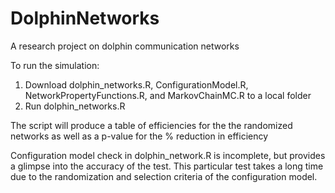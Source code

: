 # DolphinNetworks
A research project on dolphin communication networks

To run the simulation:
1. Download dolphin_networks.R, ConfigurationModel.R, NetworkPropertyFunctions.R, and MarkovChainMC.R to a local folder
2. Run dolphin_networks.R

The script will produce a table of efficiencies for the the randomized networks as well as a p-value for the % reduction in efficiency

Configuration model check in dolphin_network.R is incomplete, but provides a glimpse into the accuracy of the test. This particular test takes a long time due to the randomization and selection criteria of the configuration model.
